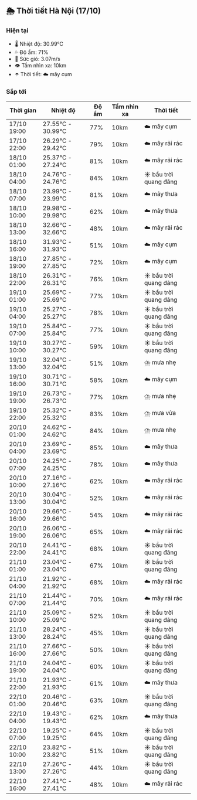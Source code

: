 ## 🌦️ Thời tiết Hà Nội (17/10)

### Hiện tại

- 🌡️ Nhiệt độ: 30.99℃
- 💦 Độ ẩm: 71%
- 💨 Sức gió: 3.07m/s
- 👁️ Tầm nhìn xa: 10km
- ☂️ Thời tiết: ☁️ mây cụm

### Sắp tới

| Thời gian | Nhiệt độ | Độ ẩm | Tầm nhìn xa | Thời tiết |
| --- | --- | --- | --- | --- |
| 17/10 19:00 | 27.55℃ - 30.99℃ | 77% | 10km | ☁️ mây cụm |
| 17/10 22:00 | 26.29℃ - 29.42℃ | 79% | 10km | ☁️ mây rải rác |
| 18/10 01:00 | 25.37℃ - 27.24℃ | 81% | 10km | ☁️ mây rải rác |
| 18/10 04:00 | 24.76℃ - 24.76℃ | 84% | 10km | ☀️ bầu trời quang đãng |
| 18/10 07:00 | 23.99℃ - 23.99℃ | 81% | 10km | ☁️ mây thưa |
| 18/10 10:00 | 29.98℃ - 29.98℃ | 62% | 10km | ☁️ mây thưa |
| 18/10 13:00 | 32.66℃ - 32.66℃ | 48% | 10km | ☁️ mây rải rác |
| 18/10 16:00 | 31.93℃ - 31.93℃ | 51% | 10km | ☁️ mây cụm |
| 18/10 19:00 | 27.85℃ - 27.85℃ | 72% | 10km | ☁️ mây cụm |
| 18/10 22:00 | 26.31℃ - 26.31℃ | 76% | 10km | ☀️ bầu trời quang đãng |
| 19/10 01:00 | 25.69℃ - 25.69℃ | 77% | 10km | ☀️ bầu trời quang đãng |
| 19/10 04:00 | 25.27℃ - 25.27℃ | 78% | 10km | ☀️ bầu trời quang đãng |
| 19/10 07:00 | 25.84℃ - 25.84℃ | 77% | 10km | ☀️ bầu trời quang đãng |
| 19/10 10:00 | 30.27℃ - 30.27℃ | 59% | 10km | ☀️ bầu trời quang đãng |
| 19/10 13:00 | 32.04℃ - 32.04℃ | 51% | 10km | ⛈️ mưa nhẹ |
| 19/10 16:00 | 30.71℃ - 30.71℃ | 58% | 10km | ☁️ mây cụm |
| 19/10 19:00 | 26.73℃ - 26.73℃ | 77% | 10km | ⛈️ mưa nhẹ |
| 19/10 22:00 | 25.32℃ - 25.32℃ | 83% | 10km | ⛈️ mưa vừa |
| 20/10 01:00 | 24.62℃ - 24.62℃ | 84% | 10km | ⛈️ mưa nhẹ |
| 20/10 04:00 | 23.69℃ - 23.69℃ | 85% | 10km | ☁️ mây thưa |
| 20/10 07:00 | 24.25℃ - 24.25℃ | 78% | 10km | ☁️ mây thưa |
| 20/10 10:00 | 27.16℃ - 27.16℃ | 62% | 10km | ☁️ mây rải rác |
| 20/10 13:00 | 30.04℃ - 30.04℃ | 52% | 10km | ☁️ mây rải rác |
| 20/10 16:00 | 29.66℃ - 29.66℃ | 54% | 10km | ☁️ mây rải rác |
| 20/10 19:00 | 26.06℃ - 26.06℃ | 65% | 10km | ☁️ mây rải rác |
| 20/10 22:00 | 24.41℃ - 24.41℃ | 68% | 10km | ☀️ bầu trời quang đãng |
| 21/10 01:00 | 23.04℃ - 23.04℃ | 67% | 10km | ☀️ bầu trời quang đãng |
| 21/10 04:00 | 21.92℃ - 21.92℃ | 68% | 10km | ☁️ mây rải rác |
| 21/10 07:00 | 21.44℃ - 21.44℃ | 70% | 10km | ☁️ mây rải rác |
| 21/10 10:00 | 25.09℃ - 25.09℃ | 52% | 10km | ☀️ bầu trời quang đãng |
| 21/10 13:00 | 28.24℃ - 28.24℃ | 45% | 10km | ☀️ bầu trời quang đãng |
| 21/10 16:00 | 27.66℃ - 27.66℃ | 50% | 10km | ☀️ bầu trời quang đãng |
| 21/10 19:00 | 24.04℃ - 24.04℃ | 60% | 10km | ☀️ bầu trời quang đãng |
| 21/10 22:00 | 21.93℃ - 21.93℃ | 61% | 10km | ☁️ mây thưa |
| 22/10 01:00 | 20.46℃ - 20.46℃ | 63% | 10km | ☀️ bầu trời quang đãng |
| 22/10 04:00 | 19.43℃ - 19.43℃ | 62% | 10km | ☁️ mây thưa |
| 22/10 07:00 | 19.25℃ - 19.25℃ | 64% | 10km | ☀️ bầu trời quang đãng |
| 22/10 10:00 | 23.82℃ - 23.82℃ | 51% | 10km | ☀️ bầu trời quang đãng |
| 22/10 13:00 | 27.26℃ - 27.26℃ | 44% | 10km | ☀️ bầu trời quang đãng |
| 22/10 16:00 | 27.41℃ - 27.41℃ | 48% | 10km | ☁️ mây rải rác |
